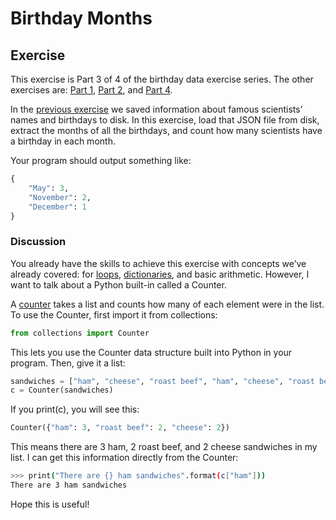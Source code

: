 # Birthday Months  
## Exercise 

This exercise is Part 3 of 4 of the birthday data exercise series. The other exercises are: [Part 1](http://www.practicepython.org/exercise/2017/01/24/33-birthday-dictionaries.html), [Part 2](http://www.practicepython.org/exercise/2017/01/24/33-birthday-dictionaries.html), and [Part 4](http://www.practicepython.org/exercise/2017/01/24/33-birthday-dictionaries.html).

In the [previous exercise](http://www.practicepython.org/exercise/2017/02/06/34-birthday-json.html) we saved information about famous scientists’ names and birthdays to disk. In this exercise, load that JSON file from disk, extract the months of all the birthdays, and count how many scientists have a birthday in each month.

Your program should output something like:
```python
{
	"May": 3,
	"November": 2,
	"December": 1
}
```
### Discussion

You already have the skills to achieve this exercise with concepts we’ve already covered: for [loops](http://www.practicepython.org/exercise/2014/02/15/03-list-less-than-ten.html), [dictionaries](http://www.practicepython.org/exercise/2014/02/15/03-list-less-than-ten.html), and basic arithmetic. However, I want to talk about a Python built-in called a Counter.

A [counter](http://www.practicepython.org/exercise/2014/02/15/03-list-less-than-ten.html) takes a list and counts how many of each element were in the list. To use the Counter, first import it from collections:

```python
from collections import Counter
```
This lets you use the Counter data structure built into Python in your program. Then, give it a list:
```python
sandwiches = ["ham", "cheese", "roast beef", "ham", "cheese", "roast beef", "ham"]
c = Counter(sandwiches)
```
If you print(c), you will see this:
```python
Counter({"ham": 3, "roast beef": 2, "cheese": 2})
```
This means there are 3 ham, 2 roast beef, and 2 cheese sandwiches in my list. I can get this information directly from the Counter:
```sh
>>> print("There are {} ham sandwiches".format(c["ham"]))
There are 3 ham sandwiches
```
Hope this is useful!